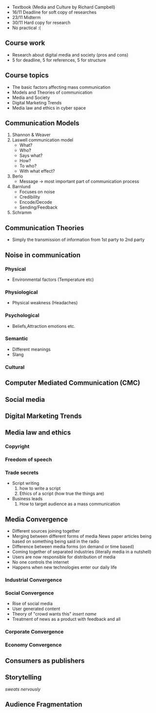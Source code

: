 - Textbook (Media and Culture by Richard Campbell)
- 16/11 Deadline for soft copy of researches
- 23/11 Midterm
- 30/11 Hard copy for research
- No practical :(
## Course work
- Research about digital media and society (pros and cons)
- 5 for deadline, 5 for references, 5 for structure
## Course topics
- The basic factors affecting mass communication
- Models and Theories of communication
- Media and Society
- Digital Marketing Trends
- Media law and ethics in cyber space
## Communication Models
1. Shannon & Weaver 
2. Laswell communication model
   - What?
   - Who?
   - Says what?
   - How?
   - To who?
   - With what effect?
3. Berlo 
   - Message -> most important part of communication process
4. Barnlund
   - Focuses on noise
   - Credibility 
   - Encode/Decode
   - Sending/Feedback
5. Schramm 
## Communication Theories
- Simply the transmission of information from 1st party to 2nd party
## Noise in communication
### Physical 
   - Environmental factors (Temperature etc)
### Physiological
- Physical weakness (Headaches)
### Psychological 
- Beliefs,Attraction emotions etc.
### Semantic
- Different meanings
- Slang
### Cultural 
## Computer Mediated Communication (CMC)
## Social media
## Digital Marketing Trends
## Media law and ethics
### Copyright
### Freedom of speech
### Trade secrets

- Script writing
  1. how to write a script
  2. Ethics of a script (how true the things are)
- Business leads
  1. How to target audience as a mass communication


## Media Convergence 
- Different sources joining together 
- Merging between different forms of media
  News paper articles being based on something being said in the radio
- Difference between media forms (on demand or time based)
- Coming together of separated industries (literally media in a nutshell)
- Users are now responsible for distribution of media  
- No one controls the internet
- Happens when new technologies enter our daily life

### Industrial Convergence
### Social Convergence
- Rise of social media
- User generated content
- Theory of "crowd wants this" *insert name*
- Treatment of news as a product with feedback and all

### Corporate Convergence
### Economy Convergence

## Consumers as publishers
## Storytelling 
*sweats nervously*

## Audience Fragmentation